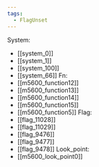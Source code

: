 ```yaml
---
tags:
  - FlagUnset
---
```

System:
- [[system_0]]
- [[system_1]]
- [[system_100]]
- [[system_66]]
Fn:
- [[m5600_function12]]
- [[m5600_function13]]
- [[m5600_function14]]
- [[m5600_function15]]
- [[m5600_function5]]
Flag:
- [[flag_11028]]
- [[flag_11029]]
- [[flag_9476]]
- [[flag_9477]]
- [[flag_9478]]
Look_point:
- [[m5600_look_point0]]
